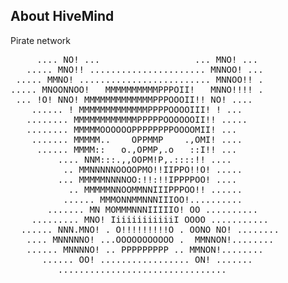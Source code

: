 ## About HiveMind

Pirate network
<pre>
     .... NO! ...                  ... MNO! ...
   ..... MNO!! ...................... MNNOO! ...
 ..... MMNO! ......................... MNNOO!! .
..... MNOONNOO!   MMMMMMMMMMPPPOII!   MNNO!!!! .
 ... !O! NNO! MMMMMMMMMMMMMPPPOOOII!! NO! ....
    ...... ! MMMMMMMMMMMMMPPPPOOOOIII! ! ...
   ........ MMMMMMMMMMMMPPPPPOOOOOOII!! .....
   ........ MMMMMOOOOOOPPPPPPPPOOOOMII! ...
    ....... MMMMM..    OPPMMP    .,OMI! ....
     ...... MMMM::   o.,OPMP,.o   ::I!! ...
         .... NNM:::.,,OOPM!P,.::::!! ....
          .. MMNNNNNOOOOPMO!!IIPPO!!O! .....
         ... MMMMMNNNNOO:!!:!!IPPPPOO! ....
           .. MMMMMNNOOMMNNIIIPPPOO!! ......
          ...... MMMONNMMNNNIIIOO!..........
       ....... MN MOMMMNNNIIIIIO! OO ..........
    ......... MNO! IiiiiiiiiiiiI OOOO ...........
  ...... NNN.MNO! . O!!!!!!!!!O . OONO NO! ........
   .... MNNNNNO! ...OOOOOOOOOOO .  MMNNON!........
   ...... MNNNNO! .. PPPPPPPPP .. MMNON!........
      ...... OO! ................. ON! .......
         ................................

</pre>